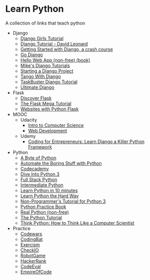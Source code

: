 # Learn Python

A collection of links that teach python

- Django
    - [Django Girls Tutorial](http://tutorial.djangogirls.org/en/index.html)
    - [Django Tutorial - David Leonard](http://drksephy.github.io/2015/07/16/django/)
    - [Getting Started with Django, a crash course](https://www.youtube.com/watch?v=KZHXjGP71kQ)
    - [Go Django](https://godjango.com/)
    - [Hello Web App (non-free) (book)](https://hellowebapp.com/)
    - [Mike's Django Tutorials](https://mikesdjangotutorials.co.uk)
    - [Starting a Django Project](https://realpython.com/learn/start-django/)
    - [Tango With Django](http://www.tangowithdjango.com/)
    - [TaskBuster Django Tutorial](http://www.marinamele.com/taskbuster-django-tutorial)
    - [Ultimate Django](https://ultimatedjango.com/learn-django/chapters/)
- Flask
    - [Discover Flask](https://github.com/realpython/discover-flask)
    - [The Flask Mega Tutorial](http://blog.miguelgrinberg.com/post/the-flask-mega-tutorial-part-i-hello-world)
    - [Websites with Python Flask](http://opentechschool.github.io/python-flask/)
- MOOC
    - Udacity
        - [Intro to Computer Science](https://www.udacity.com/course/cs101)
        - [Web Development](https://www.udacity.com/course/cs253)
    - Udemy
        - [Coding for Entrepreneurs: Learn Django a Killer Python Framework](https://www.udemy.com/coding-for-entrepreneurs/)
- Python
    - [A Byte of Python](http://www.swaroopch.com/notes/python/)
    - [Automate the Boring Stuff with Python](https://automatetheboringstuff.com/)
    - [Codecademy](http://www.codecademy.com/tracks/python)
    - [Dive Into Python 3](http://www.diveinto.org/python3/)
    - [Full Stack Python](http://www.fullstackpython.com/)
    - [Intermediate Python](http://book.pythontips.com/en/latest/)
    - [Learn Python in 10 minutes](http://www.stavros.io/tutorials/python/)
    - [Learn Python the Hard Way](http://learnpythonthehardway.org/book/)
    - [Non-Programmer's Tutorial for Python 3](http://en.wikibooks.org/wiki/Non-Programmer%27s_Tutorial_for_Python_3)
    - [Python Practice Book](http://anandology.com/python-practice-book/index.html)
    - [Real Python (non-free)](https://realpython.com)
    - [The Python Tutorial](https://docs.python.org/3/tutorial/index.html)
    - [Think Python: How to Think Like a Computer Scientist](http://www.greenteapress.com/thinkpython/)
- Practice
    - [Codewars](http://www.codewars.com/)
    - [CodingBat](http://codingbat.com/python)
    - [Exercism](http://exercism.io/)
    - [CheckIO](http://www.checkio.org/)
    - [RobotGame](https://robotgame.net/home)
    - [HackerRank](https://www.hackerrank.com/domains)
    - [CodeEval](https://www.codeeval.com/dashboard/)
    - [EmpireOfCode](https://empireofcode.com/game/)
